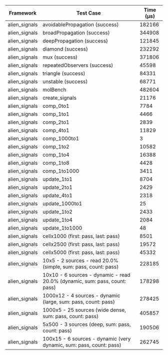 | Framework | Test Case | Time (μs) |
| --- | --- | --- |
| alien_signals | avoidablePropagation (success) | 182166 |
| alien_signals | broadPropagation (success) | 344908 |
| alien_signals | deepPropagation (success) | 121845 |
| alien_signals | diamond (success) | 232292 |
| alien_signals | mux (success) | 371806 |
| alien_signals | repeatedObservers (success) | 45598 |
| alien_signals | triangle (success) | 84331 |
| alien_signals | unstable (success) | 68771 |
| alien_signals | molBench | 482604 |
| alien_signals | create_signals | 21176 |
| alien_signals | comp_0to1 | 7784 |
| alien_signals | comp_1to1 | 4466 |
| alien_signals | comp_2to1 | 2839 |
| alien_signals | comp_4to1 | 11829 |
| alien_signals | comp_1000to1 | 3 |
| alien_signals | comp_1to2 | 10582 |
| alien_signals | comp_1to4 | 16388 |
| alien_signals | comp_1to8 | 4428 |
| alien_signals | comp_1to1000 | 3411 |
| alien_signals | update_1to1 | 8704 |
| alien_signals | update_2to1 | 2429 |
| alien_signals | update_4to1 | 2318 |
| alien_signals | update_1000to1 | 25 |
| alien_signals | update_1to2 | 2433 |
| alien_signals | update_1to4 | 2084 |
| alien_signals | update_1to1000 | 48 |
| alien_signals | cellx1000 (first: pass, last: pass) | 8501 |
| alien_signals | cellx2500 (first: pass, last: pass) | 19572 |
| alien_signals | cellx5000 (first: pass, last: pass) | 45332 |
| alien_signals | 10x5 - 2 sources - read 20.0% (simple, sum: pass, count: pass) | 228185 |
| alien_signals | 10x10 - 6 sources - dynamic - read 20.0% (dynamic, sum: pass, count: pass) | 178298 |
| alien_signals | 1000x12 - 4 sources - dynamic (large, sum: pass, count: pass) | 278425 |
| alien_signals | 1000x5 - 25 sources (wide dense, sum: pass, count: pass) | 405857 |
| alien_signals | 5x500 - 3 sources (deep, sum: pass, count: pass) | 190506 |
| alien_signals | 100x15 - 6 sources - dynamic (very dynamic, sum: pass, count: pass) | 262745 |

